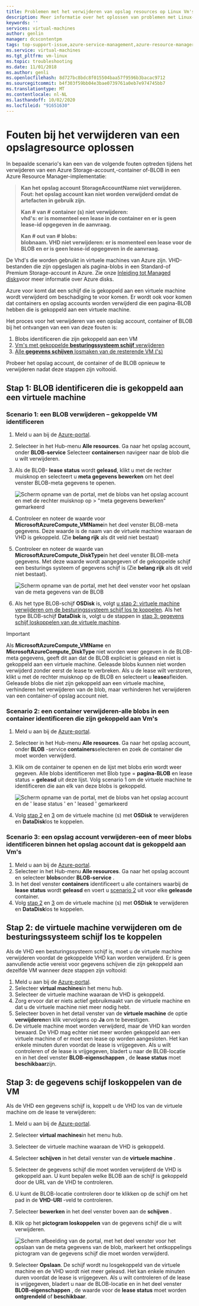 ```yaml
---
title: Problemen met het verwijderen van opslag resources op Linux Vm's in azure oplossen | Microsoft Docs
description: Meer informatie over het oplossen van problemen met Linux-Vm's bij het verwijderen van opslag resources met gekoppelde Vhd's.
keywords: ''
services: virtual-machines
author: genlin
manager: dcscontentpm
tags: top-support-issue,azure-service-management,azure-resource-manager
ms.service: virtual-machines
ms.tgt_pltfrm: vm-linux
ms.topic: troubleshooting
ms.date: 11/01/2018
ms.author: genli
ms.openlocfilehash: 8d727bc8bdc8f015504baa57f9596b3bacac9712
ms.sourcegitcommit: b4f303f59bb04e3bae0739761a0eb7e974745bb7
ms.translationtype: MT
ms.contentlocale: nl-NL
ms.lasthandoff: 10/02/2020
ms.locfileid: "91651630"
---
```

# <a name="troubleshoot-storage-resource-deletion-errors"></a>Fouten bij het verwijderen van een opslagresource oplossen

In bepaalde scenario's kan een van de volgende fouten optreden tijdens het verwijderen van een Azure Storage-account,-container of-BLOB in een Azure Resource Manager-implementatie:

> **Kan het opslag account StorageAccountName niet verwijderen. Fout: het opslag account kan niet worden verwijderd omdat de artefacten in gebruik zijn.**
> 
> **Kan # van # container (s) niet verwijderen: <br> vhd's: er is momenteel een lease in de container en er is geen lease-id opgegeven in de aanvraag.**
> 
> **Kan # out van # blobs: <br> blobnaam. VHD niet verwijderen: er is momenteel een lease voor de BLOB en er is geen lease-id opgegeven in de aanvraag.**

De Vhd's die worden gebruikt in virtuele machines van Azure zijn. VHD-bestanden die zijn opgeslagen als pagina-blobs in een Standard-of Premium Storage-account in Azure. Zie onze [Inleiding tot Managed disks](../managed-disks-overview.md)voor meer informatie over Azure disks.

Azure voor komt dat een schijf die is gekoppeld aan een virtuele machine wordt verwijderd om beschadiging te voor komen. Er wordt ook voor komen dat containers en opslag accounts worden verwijderd die een pagina-BLOB hebben die is gekoppeld aan een virtuele machine. 

Het proces voor het verwijderen van een opslag account, container of BLOB bij het ontvangen van een van deze fouten is: 
1. Blobs identificeren die zijn gekoppeld aan een VM
2. [Vm's met gekoppelde **besturingssysteem schijf** verwijderen](#step-2-delete-vm-to-detach-os-disk)
3. [Alle **gegevens schijven** losmaken van de resterende VM ('s)](#step-3-detach-data-disk-from-the-vm)

Probeer het opslag account, de container of de BLOB opnieuw te verwijderen nadat deze stappen zijn voltooid.

## <a name="step-1-identify-blob-attached-to-a-vm"></a>Stap 1: BLOB identificeren die is gekoppeld aan een virtuele machine

### <a name="scenario-1-deleting-a-blob--identify-attached-vm"></a>Scenario 1: een BLOB verwijderen – gekoppelde VM identificeren
1. Meld u aan bij de [Azure-portal](https://portal.azure.com).
2. Selecteer in het Hub-menu **Alle resources**. Ga naar het opslag account, onder **BLOB-service** Selecteer **containers**en navigeer naar de blob die u wilt verwijderen.
3. Als de BLOB- **lease status** wordt **geleasd**, klikt u met de rechter muisknop en selecteert u **meta gegevens bewerken** om het deel venster BLOB-meta gegevens te openen. 

    ![Scherm opname van de portal, met de blobs van het opslag account en met de rechter muisknop op > "meta gegevens bewerken" gemarkeerd](./media/troubleshoot-vhds/utd-edit-metadata-sm.png)

4. Controleer en noteer de waarde voor **MicrosoftAzureCompute_VMName**in het deel venster BLOB-meta gegevens. Deze waarde is de naam van de virtuele machine waaraan de VHD is gekoppeld. (Zie **belang rijk** als dit veld niet bestaat)
5. Controleer en noteer de waarde van **MicrosoftAzureCompute_DiskType**in het deel venster BLOB-meta gegevens. Met deze waarde wordt aangegeven of de gekoppelde schijf een besturings systeem of gegevens schijf is (Zie **belang rijk** als dit veld niet bestaat). 

     ![Scherm opname van de portal, met het deel venster voor het opslaan van de meta gegevens van de BLOB](./media/troubleshoot-vhds/utd-blob-metadata-sm.png)

6. Als het type BLOB-schijf **OSDisk** is, volgt [u stap 2: virtuele machine verwijderen om de besturingssysteem schijf los te koppelen](#step-2-delete-vm-to-detach-os-disk). Als het type BLOB-schijf **DataDisk** is, volgt u de stappen in [stap 3: gegevens schijf loskoppelen van de virtuele machine](#step-3-detach-data-disk-from-the-vm). 

> [!IMPORTANT]
> Als **MicrosoftAzureCompute_VMName** en **MicrosoftAzureCompute_DiskType** niet worden weer gegeven in de BLOB-meta gegevens, geeft dit aan dat de BLOB expliciet is geleasd en niet is gekoppeld aan een virtuele machine. Geleasde blobs kunnen niet worden verwijderd zonder eerst de lease te verbreken. Als u de lease wilt verstoren, klikt u met de rechter muisknop op de BLOB en selecteert u **lease**afleiden. Geleasde blobs die niet zijn gekoppeld aan een virtuele machine, verhinderen het verwijderen van de blob, maar verhinderen het verwijderen van een container-of opslag account niet.

### <a name="scenario-2-deleting-a-container---identify-all-blobs-within-container-that-are-attached-to-vms"></a>Scenario 2: een container verwijderen-alle blobs in een container identificeren die zijn gekoppeld aan Vm's
1. Meld u aan bij de [Azure-portal](https://portal.azure.com).
2. Selecteer in het Hub-menu **Alle resources**. Ga naar het opslag account, onder **BLOB** -service **containers**selecteren en zoek de container die moet worden verwijderd.
3. Klik om de container te openen en de lijst met blobs erin wordt weer gegeven. Alle blobs identificeren met Blob type = **pagina-BLOB** en lease status = **geleasd** uit deze lijst. Volg scenario 1 om de virtuele machine te identificeren die aan elk van deze blobs is gekoppeld.

    ![Scherm opname van de portal, met de blobs van het opslag account en de ' lease status ' en ' leased ' gemarkeerd](./media/troubleshoot-vhds/utd-disks-sm.png)

4. Volg [stap 2](#step-2-delete-vm-to-detach-os-disk) en [3](#step-3-detach-data-disk-from-the-vm) om de virtuele machine (s) met **OSDisk** te verwijderen en **DataDisk**los te koppelen. 

### <a name="scenario-3-deleting-storage-account---identify-all-blobs-within-storage-account-that-are-attached-to-vms"></a>Scenario 3: een opslag account verwijderen-een of meer blobs identificeren binnen het opslag account dat is gekoppeld aan Vm's
1. Meld u aan bij de [Azure-portal](https://portal.azure.com).
2. Selecteer in het Hub-menu **Alle resources**. Ga naar het opslag account en selecteer **blobs**onder **BLOB-service** .
3. In het deel venster **containers** identificeert u alle containers waarbij de **lease status** wordt **geleasd** en voert u [scenario 2](#scenario-2-deleting-a-container---identify-all-blobs-within-container-that-are-attached-to-vms) uit voor elke **geleasde** container.
4. Volg [stap 2](#step-2-delete-vm-to-detach-os-disk) en [3](#step-3-detach-data-disk-from-the-vm) om de virtuele machine (s) met **OSDisk** te verwijderen en **DataDisk**los te koppelen. 

## <a name="step-2-delete-vm-to-detach-os-disk"></a>Stap 2: de virtuele machine verwijderen om de besturingssysteem schijf los te koppelen
Als de VHD een besturingssysteem schijf is, moet u de virtuele machine verwijderen voordat de gekoppelde VHD kan worden verwijderd. Er is geen aanvullende actie vereist voor gegevens schijven die zijn gekoppeld aan dezelfde VM wanneer deze stappen zijn voltooid:

1. Meld u aan bij de [Azure-portal](https://portal.azure.com).
2. Selecteer **virtual machines**in het menu hub.
3. Selecteer de virtuele machine waaraan de VHD is gekoppeld.
4. Zorg ervoor dat er niets actief gebruikmaakt van de virtuele machine en dat u de virtuele machine niet meer nodig hebt.
5. Selecteer boven in het detail venster van de **virtuele machine** de optie **verwijderen**en klik vervolgens op **Ja** om te bevestigen.
6. De virtuele machine moet worden verwijderd, maar de VHD kan worden bewaard. De VHD mag echter niet meer worden gekoppeld aan een virtuele machine of er moet een lease op worden aangesloten. Het kan enkele minuten duren voordat de lease is vrijgegeven. Als u wilt controleren of de lease is vrijgegeven, bladert u naar de BLOB-locatie en in het deel venster **BLOB-eigenschappen** , de **lease status** moet **beschikbaar**zijn.

## <a name="step-3-detach-data-disk-from-the-vm"></a>Stap 3: de gegevens schijf loskoppelen van de VM
Als de VHD een gegevens schijf is, koppelt u de VHD los van de virtuele machine om de lease te verwijderen:

1. Meld u aan bij de [Azure-portal](https://portal.azure.com).
2. Selecteer **virtual machines**in het menu hub.
3. Selecteer de virtuele machine waaraan de VHD is gekoppeld.
4. Selecteer **schijven** in het detail venster van de **virtuele machine** .
5. Selecteer de gegevens schijf die moet worden verwijderd de VHD is gekoppeld aan. U kunt bepalen welke BLOB aan de schijf is gekoppeld door de URL van de VHD te controleren.
6. U kunt de BLOB-locatie controleren door te klikken op de schijf om het pad in de **VHD-URI** -veld te controleren.
7. Selecteer **bewerken** in het deel venster boven aan de **schijven** .
8. Klik op het **pictogram loskoppelen** van de gegevens schijf die u wilt verwijderen.

     ![Scherm afbeelding van de portal, met het deel venster voor het opslaan van de meta gegevens van de blob, markeert het ontkoppelings pictogram van de gegevens schijf die moet worden verwijderd.](./media/troubleshoot-vhds/utd-vm-disks-edit.png)

9. Selecteer **Opslaan**. De schijf wordt nu losgekoppeld van de virtuele machine en de VHD wordt niet meer geleasd. Het kan enkele minuten duren voordat de lease is vrijgegeven. Als u wilt controleren of de lease is vrijgegeven, bladert u naar de BLOB-locatie en in het deel venster **BLOB-eigenschappen** , de waarde voor de **lease status** moet worden **ontgrendeld** of **beschikbaar**.

[Storage deletion errors in Resource Manager deployment]: #storage-delete-errors-in-rm

